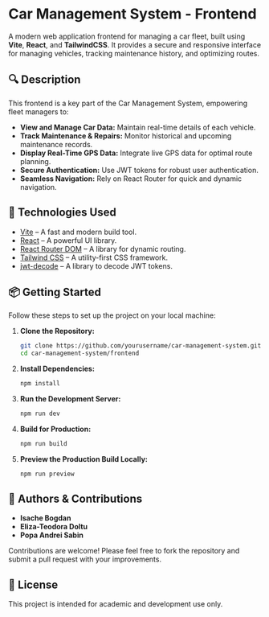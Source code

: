 # Car Management System - Frontend

A modern web application frontend for managing a car fleet, built using **Vite**, **React**, and **TailwindCSS**. It provides a secure and responsive interface for managing vehicles, tracking maintenance history, and optimizing routes.

## 🔍 Description

This frontend is a key part of the Car Management System, empowering fleet managers to:

- **View and Manage Car Data:** Maintain real-time details of each vehicle.
- **Track Maintenance & Repairs:** Monitor historical and upcoming maintenance records.
- **Display Real-Time GPS Data:** Integrate live GPS data for optimal route planning.
- **Secure Authentication:** Use JWT tokens for robust user authentication.
- **Seamless Navigation:** Rely on React Router for quick and dynamic navigation.

## 🚀 Technologies Used

- [Vite](https://vitejs.dev/) – A fast and modern build tool.
- [React](https://react.dev/) – A powerful UI library.
- [React Router DOM](https://reactrouter.com/) – A library for dynamic routing.
- [Tailwind CSS](https://tailwindcss.com/) – A utility-first CSS framework.
- [jwt-decode](https://www.npmjs.com/package/jwt-decode) – A library to decode JWT tokens.

## 📦 Getting Started

Follow these steps to set up the project on your local machine:

1. **Clone the Repository:**

   ```bash
   git clone https://github.com/yourusername/car-management-system.git
   cd car-management-system/frontend
   ```

2. **Install Dependencies:**

   ```bash
   npm install
   ```

3. **Run the Development Server:**

   ```bash
   npm run dev
   ```

4. **Build for Production:**

   ```bash
   npm run build
   ```

5. **Preview the Production Build Locally:**

   ```bash
   npm run preview
   ```

## 👥 Authors & Contributions

- **Isache Bogdan**
- **Eliza-Teodora Doltu**
- **Popa Andrei Sabin**

Contributions are welcome! Please feel free to fork the repository and submit a pull request with your improvements.

## 📄 License

This project is intended for academic and development use only.